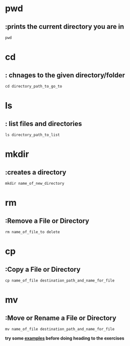 # pwd
## :prints the current directory you are in
    pwd
# cd 
## : chnages to the given directory/folder
    cd directory_path_to_go_to
# ls 
## : list files and directories
    ls directory_path_to_list
# mkdir 
## :creates a directory
    mkdir name_of_new_directory
# rm  
## :Remove a File or Directory
    rm name_of_file_to delete

# cp 
## :Copy a File or Directory
    cp name_of_file destination_path_and_name_for_file
# mv 
## :Move or Rename a File or Directory
    mv name_of_file destination_path_and_name_for_file

**try some [examples](https://github.com/ROT101/learn_something/blob/main/linux%20basics/navigation_and_file_managing/2_navigation_and_file_managment.md) before doing heading to the exercises**
